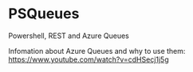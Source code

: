 # PSQueues
Powershell, REST and Azure Queues

Infomation about Azure Queues and why to use them: https://www.youtube.com/watch?v=cdHSecj1j5g
